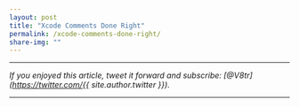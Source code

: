 ```yaml
---
layout: post
title: "Xcode Comments Done Right"
permalink: /xcode-comments-done-right/
share-img: ""
---
```





---

*If you enjoyed this article, tweet it forward and subscribe: [@V8tr](https://twitter.com/{{ site.author.twitter }}).*

---